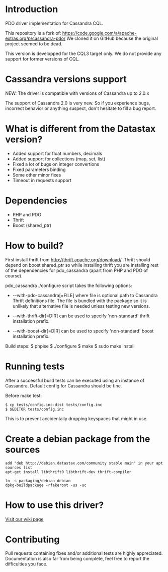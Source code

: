 # Introduction

PDO driver implementation for Cassandra CQL.

This repository is a fork of: https://code.google.com/a/apache-extras.org/p/cassandra-pdo/
We cloned it on GitHub because the original project seemed to be dead.

This version is developped for the CQL3 target only. We do not provide any support for former versions of CQL.

# Cassandra versions support

NEW: The driver is compatible with versions of Cassandra up to 2.0.x

The support of Cassandra 2.0 is very new. So if you experience bugs, incorrect behavior or anything suspect, don't hesitate to fill a bug report.

# What is different from the Datastax version?
 - Added support for float numbers, decimals
 - Added support for collections (map, set, list)
 - Fixed a lot of bugs on integer convertions
 - Fixed parameters binding
 - Some other minor fixes
 - Timeout in requests support

# Dependencies

  - PHP and PDO
  - Thrift
  - Boost (shared_ptr)

# How to build?

First install thrift from http://thrift.apache.org/download/. Thrift should depend on
boost shared_ptr so while installing thrift you are installing rest of the dependencies
for pdo_cassandra (apart from PHP and PDO of course).

pdo_cassandra ./configure script takes the following options:

 - --with-pdo-cassandra[=FILE] where file is optional path to Cassandra Thrift definitions file. The file is
    bundled with the package so it is unlikely that alternative file is needed unless testing new versions.

 - --with-thrift-dir[=DIR] can be used to specify 'non-standard' thrift installation prefix.

 - --with-boost-dir[=DIR] can be used to specify 'non-standard' boost installation prefix.

Build steps:
    $ phpise
    $ ./configure
    $ make
    $ sudo make install 
 

# Running tests

After a successful build tests can be executed using an instance of Cassandra. Default config
for Cassandra should be fine.

Before make test:

    $ cp tests/config.inc-dist tests/config.inc
    $ $EDITOR tests/config.inc

This is to prevent accidentally dropping keyspaces that might in use.

# Create a debian package from the sources

    add "deb http://debian.datastax.com/community stable main" in your apt sources list
    apt-get install libthrift0 libthrift-dev thrift-compiler

    ln -s packaging/debian debian
    dpkg-buildpackage -rfakeroot -us -uc

# How to use this driver?

[Visit our wiki page](https://github.com/Orange-OpenSource/YACassandraPDO/wiki)

# Contributing

Pull requests containing fixes and/or additional tests are highly appreciated.
Documentation is also far from being complete, feel free to report the difficulties you face.
